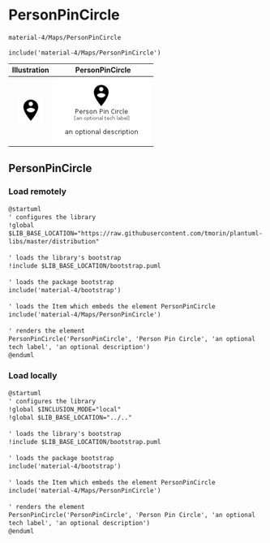 # PersonPinCircle


```text
material-4/Maps/PersonPinCircle
```

```text
include('material-4/Maps/PersonPinCircle')
```



| Illustration | PersonPinCircle |
| :---: | :---: |
| ![illustration for Illustration](../../material-4/Maps/PersonPinCircle.png) | ![illustration for PersonPinCircle](../../material-4/Maps/PersonPinCircle.Local.png) |




## PersonPinCircle

### Load remotely
```plantuml
@startuml
' configures the library
!global $LIB_BASE_LOCATION="https://raw.githubusercontent.com/tmorin/plantuml-libs/master/distribution"

' loads the library's bootstrap
!include $LIB_BASE_LOCATION/bootstrap.puml

' loads the package bootstrap
include('material-4/bootstrap')

' loads the Item which embeds the element PersonPinCircle
include('material-4/Maps/PersonPinCircle')

' renders the element
PersonPinCircle('PersonPinCircle', 'Person Pin Circle', 'an optional tech label', 'an optional description')
@enduml
```

### Load locally
```plantuml
@startuml
' configures the library
!global $INCLUSION_MODE="local"
!global $LIB_BASE_LOCATION="../.."

' loads the library's bootstrap
!include $LIB_BASE_LOCATION/bootstrap.puml

' loads the package bootstrap
include('material-4/bootstrap')

' loads the Item which embeds the element PersonPinCircle
include('material-4/Maps/PersonPinCircle')

' renders the element
PersonPinCircle('PersonPinCircle', 'Person Pin Circle', 'an optional tech label', 'an optional description')
@enduml
```

